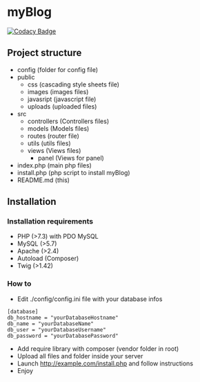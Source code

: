 # myBlog
[![Codacy Badge](https://app.codacy.com/project/badge/Grade/5d43642e85564289a15c2d9884055cdf)](https://www.codacy.com/gh/Monsapps/myBlog/dashboard?utm_source=github.com&amp;utm_medium=referral&amp;utm_content=Monsapps/myBlog&amp;utm_campaign=Badge_Grade)

## Project structure

*   config (folder for config file)
*   public
    *   css (cascading style sheets file)
    *   images (images files)
    *   javasript (javascript file)
    *   uploads (uploaded files)
*   src
    *   controllers (Controllers files)
    *   models (Models files)
    *   routes (router file)
    *   utils (utils files)
    *   views (Views files)
        *   panel (Views for panel)
* index.php (main php files)
* install.php (php script to install myBlog)
* README.md (this)

## Installation

### Installation requirements
-   PHP (>7.3) with PDO MySQL
-   MySQL (>5.7)
-   Apache (>2.4)
-   Autoload (Composer)
-   Twig (>1.42)

### How to
-   Edit ./config/config.ini file with your database infos
```text
[database]
db_hostname = "yourDatabaseHostname"
db_name = "yourDatabaseName"
db_user = "yourDatabaseUsername"
db_password = "yourDatabasePassword"
```
-   Add require library with composer (vendor folder in root)
-   Upload all files and folder inside your server
-   Launch http://example.com/install.php and follow instructions
-   Enjoy

